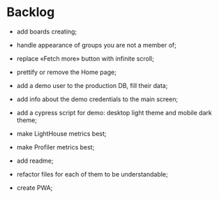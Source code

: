 # Backlog

- add boards creating;
- handle appearance of groups you are not a member of;
- replace «Fetch more» button with infinite scroll;
- prettify or remove the Home page;

- add a demo user to the production DB, fill their data;
- add info about the demo credentials to the main screen;
- add a cypress script for demo: desktop light theme and mobile dark theme;

- make LightHouse metrics best;
- make Profiler metrics best;

- add readme;
- refactor files for each of them to be understandable;

- create PWA;

